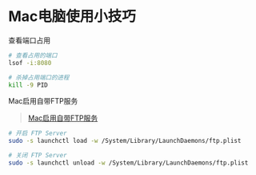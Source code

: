 # Mac电脑使用小技巧

查看端口占用

```Bash
# 查看占用的端口
lsof -i:8080

# 杀掉占用端口的进程
kill -9 PID
```

Mac启用自带FTP服务

> [Mac启用自带FTP服务](https://blog.csdn.net/leifjacky/article/details/52189895)

```Bash
# 开启 FTP Server
sudo -s launchctl load -w /System/Library/LaunchDaemons/ftp.plist

# 关闭 FTP Server
sudo -s launchctl unload -w /System/Library/LaunchDaemons/ftp.plist 
```